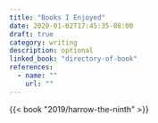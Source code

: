 ```yaml
---
title: "Books I Enjoyed"
date: 2020-01-02T17:45:35-08:00
draft: true
category: writing
description: optional
linked_book: "directory-of-book"
references:
  - name: ""
    url: ""
---
```



{{< book "2019/harrow-the-ninth" >}}
